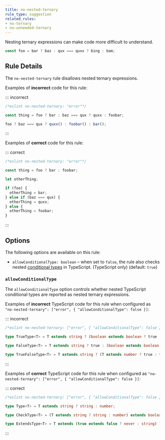 ```yaml
---
title: no-nested-ternary
rule_type: suggestion
related_rules:
- no-ternary
- no-unneeded-ternary
---
```



Nesting ternary expressions can make code more difficult to understand.

```js
const foo = bar ? baz : qux === quxx ? bing : bam;
```

## Rule Details

The `no-nested-ternary` rule disallows nested ternary expressions.

Examples of **incorrect** code for this rule:

::: incorrect

```js
/*eslint no-nested-ternary: "error"*/

const thing = foo ? bar : baz === qux ? quxx : foobar;

foo ? baz === qux ? quxx() : foobar() : bar();
```

:::

Examples of **correct** code for this rule:

::: correct

```js
/*eslint no-nested-ternary: "error"*/

const thing = foo ? bar : foobar;

let otherThing;

if (foo) {
  otherThing = bar;
} else if (baz === qux) {
  otherThing = quxx;
} else {
  otherThing = foobar;
}
```

:::

## Options

The following options are available on this rule:

* `allowConditionalType: boolean` – when set to `false`, the rule also checks nested [conditional types](https://www.typescriptlang.org/docs/handbook/2/conditional-types.html) in TypeScript. (TypeScript only) (default: `true`)

### `allowConditionalType`

The `allowConditionalType` option controls whether nested TypeScript conditional types are reported as nested ternary expressions.

Examples of **incorrect** TypeScript code for this rule when configured as `"no-nested-ternary": ["error", { "allowConditionalType": false }]`:

::: incorrect

```ts
/*eslint no-nested-ternary: ["error", { "allowConditionalType": false }]*/

type TrueType<T> = T extends string ? (boolean extends boolean ? true : false) : false;

type FalseType<T> = T extends string ? true : (boolean extends boolean ? true : false);

type TrueFalseType<T> = T extends string ? (T extends number ? true : false) : (T extends boolean ? true : false);
```

:::

Examples of **correct** TypeScript code for this rule when configured as `"no-nested-ternary": ["error", { "allowConditionalType": false }]`:

::: correct

```ts
/*eslint no-nested-ternary: ["error", { "allowConditionalType": false }]*/

type Type<T> = T extends string ? string : number;

type CheckType<T> = (T extends string ? string : number) extends boolean ? 1 : 0;

type ExtendsType<T> = T extends (true extends false ? never : string) ? 1 : 0;
```

:::
